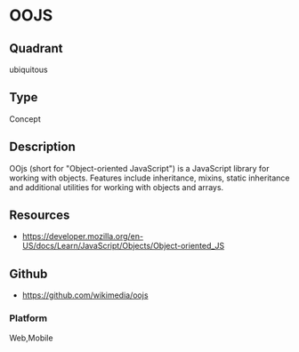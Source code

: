 # OOJS

## Quadrant
ubiquitous

## Type
Concept

## Description
OOjs (short for "Object-oriented JavaScript") is a JavaScript library for working with objects. Features include inheritance, mixins, static inheritance and additional utilities for working with objects and arrays. 

## Resources
* <https://developer.mozilla.org/en-US/docs/Learn/JavaScript/Objects/Object-oriented_JS>


## Github
* https://github.com/wikimedia/oojs

### Platform
Web,Mobile